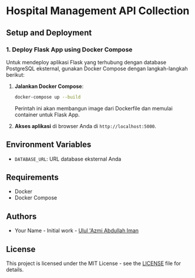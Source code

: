# Hospital Management API Collection

## Setup and Deployment

### 1. Deploy Flask App using Docker Compose

Untuk mendeploy aplikasi Flask yang terhubung dengan database PostgreSQL eksternal, gunakan Docker Compose dengan langkah-langkah berikut:

1. **Jalankan Docker Compose**:

    ```bash
    docker-compose up --build
    ```

    Perintah ini akan membangun image dari Dockerfile dan memulai container untuk Flask App.

3. **Akses aplikasi** di browser Anda di `http://localhost:5000`.

## Environment Variables

- `DATABASE_URL`: URL database eksternal Anda

## Requirements

- Docker
- Docker Compose

## Authors

- Your Name - Initial work - [Ulul 'Azmi Abdullah Iman](https://github.com/azmiman52)

## License

This project is licensed under the MIT License - see the [LICENSE](LICENSE) file for details.
